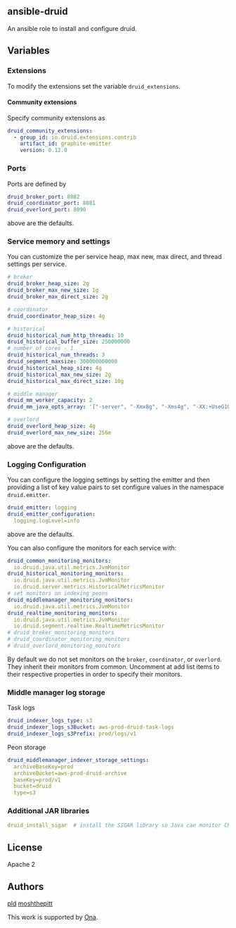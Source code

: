 ## ansible-druid

An ansible role to install and configure druid.

## Variables

### Extensions

To modify the extensions set the variable `druid_extensions`.

#### Community extensions

Specify community extensions as

```yml
druid_community_extensions:
  - group_id: io.druid.extensions.contrib
    artifact_id: graphite-emitter
    version: 0.12.0
```

### Ports

Ports are defined by

```yml
druid_broker_port: 8082
druid_coordinator_port: 8081
druid_overlord_port: 8090
```

above are the defaults.

### Service memory and settings

You can customize the per service heap, max new, max direct, and thread settings per service.

```yml
# broker
druid_broker_heap_size: 2g
druid_broker_max_new_size: 1g
druid_broker_max_direct_size: 2g

# coordinator
druid_coordinator_heap_size: 4g

# historical
druid_historical_num_http_threads: 10
druid_historical_buffer_size: 250000000
# number of cores - 1
druid_historical_num_threads: 3
druid_segment_maxsize: 300000000000
druid_historical_heap_size: 4g
druid_historical_max_new_size: 2g
druid_historical_max_direct_size: 10g

# middle manager
druid_mm_worker_capacity: 2
druid_mm_java_opts_array: '["-server", "-Xmx8g", "-Xms4g", "-XX:+UseG1GC", "-XX:G1HeapRegionSize=16m", "-XX:MaxDirectMemorySize=10240g", "-XX:MaxGCPauseMillis=100", "-XX:+PrintGCDetails", "-XX:+PrintGCTimeStamps", "-XX:+PrintReferenceGC", "-XX:+PrintAdaptiveSizePolicy", "-XX:+ExitOnOutOfMemoryError", "-Duser.timezone=UTC", "-Dfile.encoding=UTF-8"]'

# overlord
druid_overlord_heap_size: 4g
druid_overlord_max_new_size: 256m
```

above are the defaults.

### Logging Configuration

You can configure the logging settings by setting the emitter and then
providing a list of key value pairs to set configure values in the
namespace `druid.emitter`.

```yml
druid_emitter: logging
druid_emitter_configuration:
  logging.logLevel=info
```

above are the defaults.

You can also configure the monitors for each service with:

```yml
druid_common_monitoring_monitors:
  io.druid.java.util.metrics.JvmMonitor
druid_historical_monitoring_monitors:
  io.druid.java.util.metrics.JvmMonitor
  io.druid.server.metrics.HistoricalMetricsMonitor
# set monitors on indexing peons
druid_middlemanager_monitoring_monitors:
  io.druid.java.util.metrics.JvmMonitor
druid_realtime_monitoring_monitors:
  io.druid.java.util.metrics.JvmMonitor
  io.druid.segment.realtime.RealtimeMetricsMonitor
# druid_broker_monitoring_monitors
# druid_coordinator_monitoring_monitors
# druid_overlord_monitoring_monitors
```

By default we do not set monitors on the `broker`, `coordinator`, or `overlord`.
They inherit their monitors from common. Uncomment at add list items to their
respective properties in order to specify their monitors.

### Middle manager log storage

Task logs

```yml
druid_indexer_logs_type: s3
druid_indexer_logs_s3Bucket: aws-prod-druid-task-logs
druid_indexer_logs_s3Prefix: prod/logs/v1
```

Peon storage

```yml
druid_middlemanager_indexer_storage_settings:
  archiveBaseKey=prod
  archiveBucket=aws-prod-druid-archive
  baseKey=prod/v1
  bucket=druid
  type=s3
```

### Additional JAR libraries

```yml
druid_install_sigar  # install the SIGAR library so Java can monitor CPU metrics
```

## License

Apache 2

## Authors

[pld](https://github.com/pld)
[moshthepitt](https://github.com/moshthepitt)

This work is supported by [Ona](https://ona.io).
